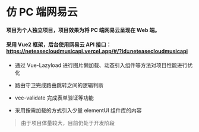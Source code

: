 # 仿 PC 端网易云

#### 项目为个人独立项目，项目效果为将 PC 端网易云呈现在 Web 端。

#### 采用 Vue2 框架，后台使用网易云 API 接口：https://neteasecloudmusicapi.vercel.app/#/?id=neteasecloudmusicapi

- 通过 Vue-Lazyload 进行图片懒加载、动态引入组件等方法对项目性能进行优化

- 路由守卫完成路由跳转之间的逻辑判断

- vee-validate 完成表单验证等功能

- 采用按需加载的方式引入少量 elementUI 组件库的内容

> 由于项目体量较大，目前仍处于开发阶段
